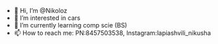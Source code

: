 - 👋 Hi, I’m @Nikoloz
- 👀 I’m interested in cars
- 🌱 I’m currently learning comp scie (BS)
- 📫 How to reach me: PN:8457503538, Instagram:lapiashvili_nikusha
  
